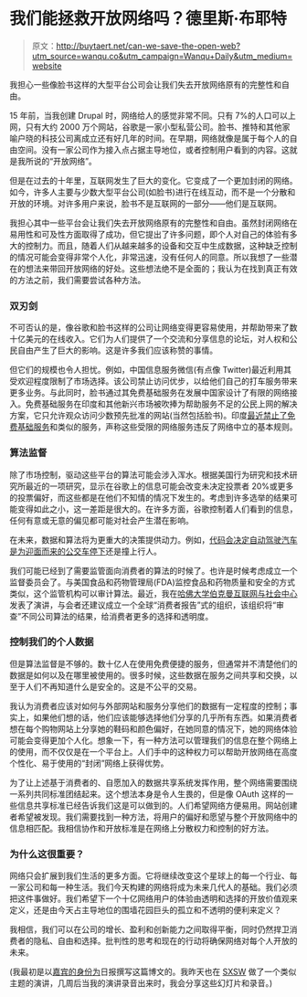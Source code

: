 # 我们能拯救开放网络吗？德里斯·布耶特

> 原文：<http://buytaert.net/can-we-save-the-open-web?utm_source=wanqu.co&utm_campaign=Wanqu+Daily&utm_medium=website>

我担心一些像脸书这样的大型平台公司会让我们失去开放网络原有的完整性和自由。

15 年前，当我创建 Drupal 时，网络给人的感觉非常不同。只有 7%的人口可以上网，只有大约 2000 万个网站，谷歌是一家小型私营公司。脸书、推特和其他家喻户晓的科技公司离成立还有好几年的时间。在早期，网络就像是属于每个人的自由空间。没有一家公司作为接入点占据主导地位，或者控制用户看到的内容。这就是我所说的“开放网络”。

但是在过去的十年里，互联网发生了巨大的变化。它变成了一个更加封闭的网络。如今，许多人主要与少数大型平台公司(如脸书)进行在线互动，而不是一个分散和开放的环境。对许多用户来说，脸书不是互联网的一部分——他们是互联网。

我担心其中一些平台会让我们失去开放网络原有的完整性和自由。虽然封闭网络在易用性和可及性方面取得了成功，但它提出了许多问题，即个人对自己的体验有多大的控制力。而且，随着人们从越来越多的设备和交互中生成数据，这种缺乏控制的情况可能会变得非常个人化，非常迅速，没有任何人的同意。所以我想了一些潜在的想法来带回开放网络的好处。这些想法绝不是全面的；我认为在找到真正有效的方法之前，我们需要尝试各种方法。

### 双刃剑

不可否认的是，像谷歌和脸书这样的公司让网络变得更容易使用，并帮助带来了数十亿美元的在线收入。它们为人们提供了一个交流和分享信息的论坛，对人权和公民自由产生了巨大的影响。这是许多我们应该称赞的事情。

但它们的规模也令人担忧。例如，中国信息服务微信(有点像 Twitter)最近利用其受欢迎程度限制了市场选择。该公司禁止访问优步，以给他们自己的打车服务带来更多业务。与此同时，脸书通过其免费基础服务在发展中国家设计了有限的网络接入。免费基础服务在印度和其他新兴市场被吹捧为帮助服务不足的公民上网的解决方案，它只允许观众访问少数预先批准的网站(当然包括脸书)。印度[最近禁止了免费基础服务](https://mashable.com/2016/02/09/why-facebook-free-basics-failed-india/)和类似的服务，声称这些受限的网络服务违反了网络中立的基本规则。

### 算法监督

除了市场控制，驱动这些平台的算法可能会涉入浑水。根据美国行为研究和技术研究所最近的一项研究，显示在谷歌上的信息可能会改变未决定投票者 20%或更多的投票偏好，而这些都是在他们不知情的情况下发生的。考虑到许多选举的结果可能变得如此之小，这一差距是很大的。在许多方面，谷歌控制着人们看到的信息，任何有意或无意的偏见都可能对社会产生潜在影响。

在未来，数据和算法将为更重大的决策提供动力。例如，[代码会决定自动驾驶汽车是为迎面而来的公交车停下](https://www.reuters.com/article/us-google-selfdrivingcar-idUSKCN0W22DG)还是撞上行人。

我们可能已经到了需要监管面向消费者的算法的时候了。也许是时候考虑成立一个监督委员会了。与美国食品和药物管理局(FDA)监控食品和药物质量和安全的方式类似，这个监管机构可以审计算法。最近，我在[哈佛大学伯克曼互联网与社会中心](https://en.wikipedia.org/wiki/Berkman_Center_for_Internet_%26_Society)发表了演讲，与会者还建议成立一个全球“消费者报告”式的组织，该组织将“审查”不同公司算法的结果，给消费者更多的选择和透明度。

### 控制我们的个人数据

但是算法监督是不够的。数十亿人在使用免费便捷的服务，但通常并不清楚他们的数据是如何以及在哪里被使用的。很多时候，这些数据在服务之间共享和交换，以至于人们不再知道什么是安全的。这是不公平的交易。

我认为消费者应该对如何与外部网站和服务分享他们的数据有一定程度的控制；事实上，如果他们想的话，他们应该能够选择他们分享的几乎所有东西。如果消费者想在每个购物网站上分享她的鞋码和颜色偏好，在她同意的情况下，她的网络体验可能会变得更加个人化。想象一下，有一种方法可以管理我们的信息在整个网络上的使用，而不仅仅是在一个平台上。人们手中的这种权力可以帮助开放网络在高度个性化、易于使用的“封闭”网络上获得优势。

为了让上述基于消费者的、自愿加入的数据共享系统发挥作用，整个网络需要围绕一系列共同标准团结起来。这个想法本身是令人生畏的，但是像 OAuth 这样的一些信息共享标准已经告诉我们这是可以做到的。人们希望网络方便易用。网站创建者希望被发现。我们需要找到一种方法，将用户的偏好和愿望与整个开放网络中的信息相匹配。我相信协作和开放标准是在网络上分散权力和控制的好方法。

### 为什么这很重要？

网络只会扩展到我们生活的更多方面。它将继续改变这个星球上的每一个行业、每一家公司和每一种生活。我们今天构建的网络将成为未来几代人的基础。我们必须把这件事做好。我们希望下一个十亿网络用户的体验由透明和选择的开放价值观来定义，还是由今天占主导地位的围墙花园巨头的孤立和不透明的便利来定义？

我相信，我们可以在公司的增长、盈利和创新能力之间取得平衡，同时仍然捍卫消费者的隐私、自由和选择。批判性的思考和现在的行动将确保网络对每个人开放的未来。

(我最初是以[嘉宾的身份为](https://www.dailydot.com/via/can-we-save-open-web/)日报撰写这篇博文的。我昨天也在 [SXSW](https://en.wikipedia.org/wiki/South_by_Southwest) 做了一个类似主题的演讲，几周后当我的演讲录音出来时，我会分享这些幻灯片和录音。)